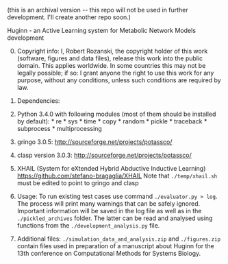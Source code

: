 (this is an archival version -- this repo will not be used in further development. I'll create another repo soon.)

Huginn - an Active Learning system for Metabolic Network Models development

0. Copyright info:
I, Robert Rozanski, the copyright holder of this work (software, figures and data files), release this work into the public domain. This applies worldwide. In some countries this may not be legally possible; if so: I grant anyone the right to use this work for any purpose, without any conditions, unless such conditions are required by law.

1. Dependencies:
  1. Python 3.4.0 with following modules (most of them should be installed by default):
    * re
    * sys
    * time
    * copy
    * random
    * pickle
    * traceback
    * subprocess
    * multiprocessing
  2. gringo 3.0.5: http://sourceforge.net/projects/potassco/
  3. clasp version 3.0.3: http://sourceforge.net/projects/potassco/
  4. XHAIL (System for eXtended Hybrid Abductive Inductive Learning) https://github.com/stefano-bragaglia/XHAIL
Note that ```./temp/xhail.sh``` must be edited to point to gringo and clasp
		

2. Usage:
To run existing test cases use command ```./evaluator.py > log```. The process will print many warnings that can be safely ignored. Important information will be saved in the log file as well as in the ```./pickled_archives``` folder. The latter can be read and analysed using functions from the ```./development_analysis.py``` file.


3. Additional files:
```./simulation_data_and_analysis.zip``` and ```./figures.zip``` contain files used in preparation of a manuscript about Huginn for the 13th conference on Computational Methods for Systems Biology.
